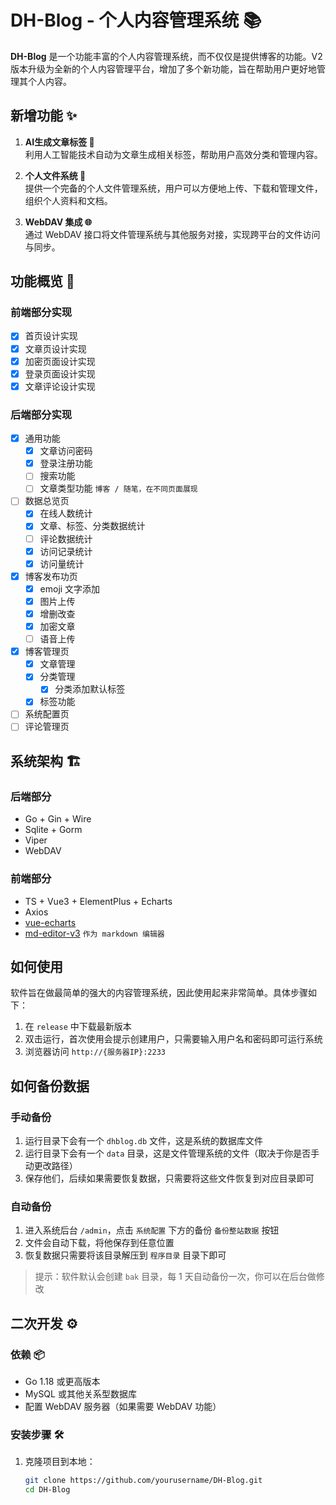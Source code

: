 # DH-Blog - 个人内容管理系统 📚

**DH-Blog** 是一个功能丰富的个人内容管理系统，而不仅仅是提供博客的功能。V2 版本升级为全新的个人内容管理平台，增加了多个新功能，旨在帮助用户更好地管理其个人内容。

## 新增功能 ✨

1. **AI生成文章标签 🤖**  
   利用人工智能技术自动为文章生成相关标签，帮助用户高效分类和管理内容。

2. **个人文件系统 📂**  
   提供一个完备的个人文件管理系统，用户可以方便地上传、下载和管理文件，组织个人资料和文档。

3. **WebDAV 集成 🌐**  
   通过 WebDAV 接口将文件管理系统与其他服务对接，实现跨平台的文件访问与同步。

## 功能概览 📝

### 前端部分实现

- [x] 首页设计实现
- [x] 文章页设计实现
- [x] 加密页面设计实现
- [x] 登录页面设计实现
- [x] 文章评论设计实现

### 后端部分实现

- [x] 通用功能
    - [x] 文章访问密码
    - [x] 登录注册功能
    - [ ] 搜索功能
    - [ ] 文章类型功能 `博客 / 随笔，在不同页面展现`
- [ ] 数据总览页
    - [x] 在线人数统计
    - [x] 文章、标签、分类数据统计
    - [ ] 评论数据统计
    - [x] 访问记录统计
    - [x] 访问量统计
- [x] 博客发布功页
    - [x] emoji 文字添加
    - [x] 图片上传
    - [x] 增删改查
    - [x] 加密文章
    - [ ] 语音上传
- [x] 博客管理页
    - [x] 文章管理
    - [x] 分类管理
        - [x] 分类添加默认标签
    - [x] 标签功能
- [ ] 系统配置页
- [ ] 评论管理页

## 系统架构 🏗️

### 后端部分

- Go + Gin + Wire
- Sqlite + Gorm
- Viper
- WebDAV

### 前端部分

- TS + Vue3 + ElementPlus + Echarts
- Axios
- [vue-echarts](https://github.com/ecomfe/vue-echarts)
- [md-editor-v3](https://github.com/imzbf/md-editor-v3) `作为 markdown 编辑器`

## 如何使用

软件旨在做最简单的强大的内容管理系统，因此使用起来非常简单。具体步骤如下： 
1. 在 `release` 中下载最新版本 
2. 双击运行，首次使用会提示创建用户，只需要输入用户名和密码即可运行系统
3. 浏览器访问 `http://{服务器IP}:2233`

## 如何备份数据

### 手动备份
1. 运行目录下会有一个 `dhblog.db` 文件，这是系统的数据库文件
2. 运行目录下会有一个 `data` 目录，这是文件管理系统的文件（取决于你是否手动更改路径）
3. 保存他们，后续如果需要恢复数据，只需要将这些文件恢复到对应目录即可

### 自动备份
1. 进入系统后台 `/admin`，点击 `系统配置` 下方的备份 `备份整站数据` 按钮
2. 文件会自动下载，将他保存到任意位置
3. 恢复数据只需要将该目录解压到 `程序目录` 目录下即可
> 提示：软件默认会创建 `bak` 目录，每 1 天自动备份一次，你可以在后台做修改

## 二次开发 ⚙️

### 依赖 📦

- Go 1.18 或更高版本
- MySQL 或其他关系型数据库
- 配置 WebDAV 服务器（如果需要 WebDAV 功能）

### 安装步骤 🛠️

1. 克隆项目到本地：
   ```bash
   git clone https://github.com/yourusername/DH-Blog.git
   cd DH-Blog
